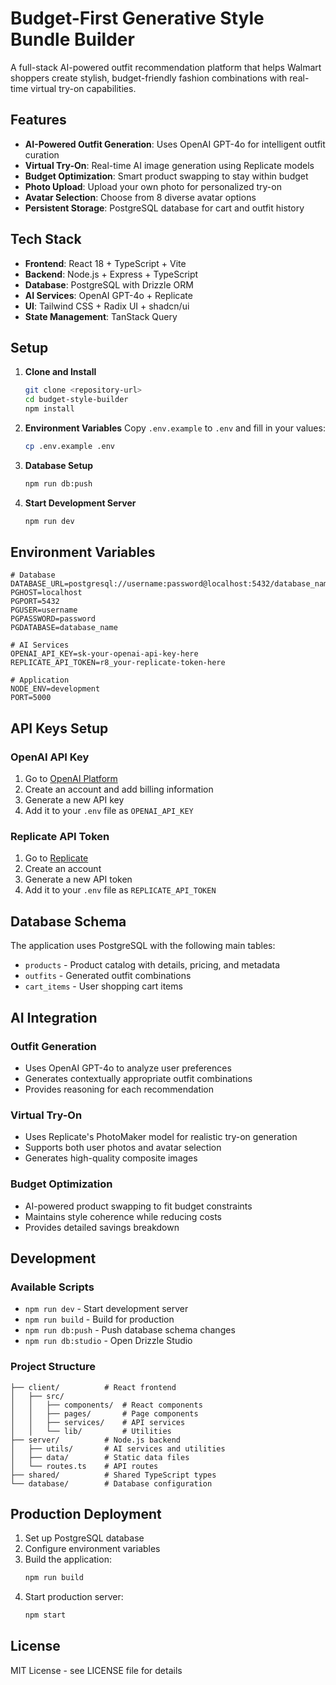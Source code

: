 # Budget-First Generative Style Bundle Builder

A full-stack AI-powered outfit recommendation platform that helps Walmart shoppers create stylish, budget-friendly fashion combinations with real-time virtual try-on capabilities.

## Features

- **AI-Powered Outfit Generation**: Uses OpenAI GPT-4o for intelligent outfit curation
- **Virtual Try-On**: Real-time AI image generation using Replicate models
- **Budget Optimization**: Smart product swapping to stay within budget
- **Photo Upload**: Upload your own photo for personalized try-on
- **Avatar Selection**: Choose from 8 diverse avatar options
- **Persistent Storage**: PostgreSQL database for cart and outfit history

## Tech Stack

- **Frontend**: React 18 + TypeScript + Vite
- **Backend**: Node.js + Express + TypeScript
- **Database**: PostgreSQL with Drizzle ORM
- **AI Services**: OpenAI GPT-4o + Replicate
- **UI**: Tailwind CSS + Radix UI + shadcn/ui
- **State Management**: TanStack Query

## Setup

1. **Clone and Install**
   ```bash
   git clone <repository-url>
   cd budget-style-builder
   npm install
   ```

2. **Environment Variables**
   Copy `.env.example` to `.env` and fill in your values:
   ```bash
   cp .env.example .env
   ```

3. **Database Setup**
   ```bash
   npm run db:push
   ```

4. **Start Development Server**
   ```bash
   npm run dev
   ```

## Environment Variables

```env
# Database
DATABASE_URL=postgresql://username:password@localhost:5432/database_name
PGHOST=localhost
PGPORT=5432
PGUSER=username
PGPASSWORD=password
PGDATABASE=database_name

# AI Services
OPENAI_API_KEY=sk-your-openai-api-key-here
REPLICATE_API_TOKEN=r8_your-replicate-token-here

# Application
NODE_ENV=development
PORT=5000
```

## API Keys Setup

### OpenAI API Key
1. Go to [OpenAI Platform](https://platform.openai.com/api-keys)
2. Create an account and add billing information
3. Generate a new API key
4. Add it to your `.env` file as `OPENAI_API_KEY`

### Replicate API Token
1. Go to [Replicate](https://replicate.com/account/api-tokens)
2. Create an account
3. Generate a new API token
4. Add it to your `.env` file as `REPLICATE_API_TOKEN`

## Database Schema

The application uses PostgreSQL with the following main tables:
- `products` - Product catalog with details, pricing, and metadata
- `outfits` - Generated outfit combinations
- `cart_items` - User shopping cart items

## AI Integration

### Outfit Generation
- Uses OpenAI GPT-4o to analyze user preferences
- Generates contextually appropriate outfit combinations
- Provides reasoning for each recommendation

### Virtual Try-On
- Uses Replicate's PhotoMaker model for realistic try-on generation
- Supports both user photos and avatar selection
- Generates high-quality composite images

### Budget Optimization
- AI-powered product swapping to fit budget constraints
- Maintains style coherence while reducing costs
- Provides detailed savings breakdown

## Development

### Available Scripts
- `npm run dev` - Start development server
- `npm run build` - Build for production
- `npm run db:push` - Push database schema changes
- `npm run db:studio` - Open Drizzle Studio

### Project Structure
```
├── client/          # React frontend
│   ├── src/
│   │   ├── components/  # React components
│   │   ├── pages/       # Page components
│   │   ├── services/    # API services
│   │   └── lib/         # Utilities
├── server/          # Node.js backend
│   ├── utils/       # AI services and utilities
│   ├── data/        # Static data files
│   └── routes.ts    # API routes
├── shared/          # Shared TypeScript types
└── database/        # Database configuration
```

## Production Deployment

1. Set up PostgreSQL database
2. Configure environment variables
3. Build the application:
   ```bash
   npm run build
   ```
4. Start production server:
   ```bash
   npm start
   ```

## License

MIT License - see LICENSE file for details